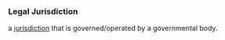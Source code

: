 ### Legal Jurisdiction

a <a href="https://essif-lab.github.io/framework/docs/terms/jurisdiction" hovertext="Jurisdiction: the composition of a Legal System (legislation, enforcement thereof, and conflict resolution), a Party that governs that Legal System, a scope within which that Legal System is operational, and one or more Objectives for the purpose of which the Legal System is operated.">jurisdiction</a> that is governed/operated by a governmental body.